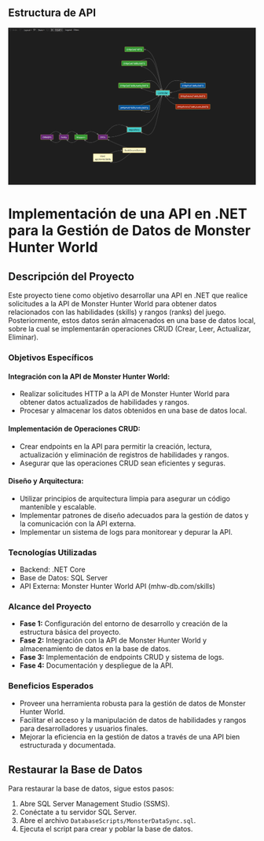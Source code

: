 ## Estructura de API
![](https://github.com/davidprado4021/MonsterDataSync/blob/main/MonsterDataSyncDOC.png)

# Implementación de una API en .NET para la Gestión de Datos de Monster Hunter World

## Descripción del Proyecto
Este proyecto tiene como objetivo desarrollar una API en .NET que realice solicitudes a la API de Monster Hunter World para obtener datos relacionados con las habilidades (skills) y rangos (ranks) del juego. Posteriormente, estos datos serán almacenados en una base de datos local, sobre la cual se implementarán operaciones CRUD (Crear, Leer, Actualizar, Eliminar).

### Objetivos Específicos

#### Integración con la API de Monster Hunter World:
- Realizar solicitudes HTTP a la API de Monster Hunter World para obtener datos actualizados de habilidades y rangos.
- Procesar y almacenar los datos obtenidos en una base de datos local.

#### Implementación de Operaciones CRUD:
- Crear endpoints en la API para permitir la creación, lectura, actualización y eliminación de registros de habilidades y rangos.
- Asegurar que las operaciones CRUD sean eficientes y seguras.

#### Diseño y Arquitectura:
- Utilizar principios de arquitectura limpia para asegurar un código mantenible y escalable.
- Implementar patrones de diseño adecuados para la gestión de datos y la comunicación con la API externa.
- Implementar un sistema de logs para monitorear y depurar la API.

### Tecnologías Utilizadas
- Backend: .NET Core
- Base de Datos: SQL Server
- API Externa: Monster Hunter World API (mhw-db.com/skills)

### Alcance del Proyecto
- **Fase 1:** Configuración del entorno de desarrollo y creación de la estructura básica del proyecto.
- **Fase 2:** Integración con la API de Monster Hunter World y almacenamiento de datos en la base de datos.
- **Fase 3:** Implementación de endpoints CRUD y sistema de logs.
- **Fase 4:** Documentación y despliegue de la API.

### Beneficios Esperados
- Proveer una herramienta robusta para la gestión de datos de Monster Hunter World.
- Facilitar el acceso y la manipulación de datos de habilidades y rangos para desarrolladores y usuarios finales.
- Mejorar la eficiencia en la gestión de datos a través de una API bien estructurada y documentada.

## Restaurar la Base de Datos
Para restaurar la base de datos, sigue estos pasos:

1. Abre SQL Server Management Studio (SSMS).
2. Conéctate a tu servidor SQL Server.
3. Abre el archivo `DatabaseScripts/MonsterDataSync.sql`.
4. Ejecuta el script para crear y poblar la base de datos.
